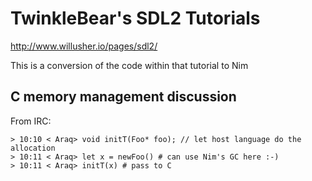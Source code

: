 # TwinkleBear's SDL2 Tutorials

http://www.willusher.io/pages/sdl2/

This is a conversion of the code within that tutorial to Nim

## C memory management discussion

From IRC:

```
> 10:10 < Araq> void initT(Foo* foo); // let host language do the allocation
> 10:11 < Araq> let x = newFoo() # can use Nim's GC here :-)
> 10:11 < Araq> initT(x) # pass to C
```
